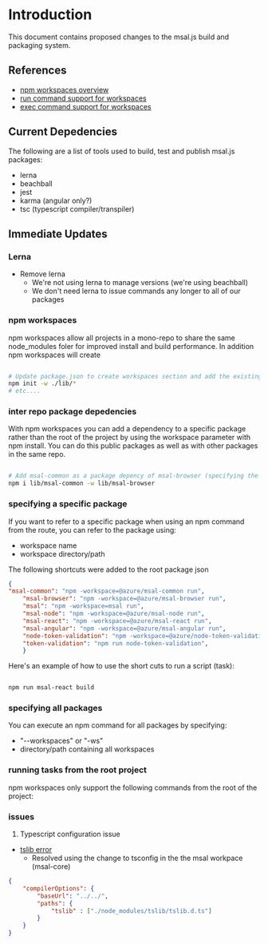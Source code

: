 # Introduction

This document contains proposed changes to the msal.js build and packaging system.  

## References

- [npm workspaces overview](https://docs.npmjs.com/cli/v7/using-npm/workspaces)
- [run command support for workspaces](https://docs.npmjs.com/cli/v7/commands/npm-run-script#workspaces-support)
- [exec command support for workspaces](https://docs.npmjs.com/cli/v7/commands/npm-exec#workspaces-support)

## Current Depedencies

The following are a list of tools used to build, test and publish msal.js packages:

- lerna
- beachball
- jest
- karma (angular only?)
- tsc (typescript compiler/transpiler)

## Immediate Updates

### Lerna

- Remove lerna
  - We're not using lerna to manage versions (we're using beachball)
  - We don't need lerna to issue commands any longer to all of our packages


### npm workspaces

npm workspaces allow all projects in a mono-repo to share the same node_modules foler for improved install and build performance.  In addition npm workspaces will create 

```bash

# Update package.json to create workspaces section and add the existing lib folder
npm init -w ./lib/*
# etc....

```

### inter repo package depedencies

With npm workspaces you can add a dependency to a specific package rather than the root of the project by using the workspace parameter with npm install.  You can do this public packages as well as with other packages in the same repo.

```bash

# Add msal-common as a package depency of msal-browser (specifying the package )
npm i lib/msal-common -w lib/msal-browser

```

### specifying a specific package

If you want to refer to a specific package when using an npm command from the route, you can refer to the package using:

- workspace name
- workspace directory/path

The following shortcuts were added to the root package json

```json
{
"msal-common": "npm -workspace=@azure/msal-common run",
    "msal-browser": "npm -workspace=@azure/msal-browser run",
    "msal": "npm -workspace=msal run",
    "msal-node": "npm -workspace=@azure/msal-node run",
    "msal-react": "npm -workspace=@azure/msal-react run",
    "msal-angular": "npm -workspace=@azure/msal-angular run",
    "node-token-validation": "npm -workspace=@azure/node-token-validation run",
    "token-validation": "npm run node-token-validation",
    }
```

Here's an example of how to use the short cuts to run a script (task):

```bash

npm run msal-react build

```

### specifying all packages 

You can execute an npm command for all packages by specifying:

- "--workspaces" or "-ws"
- directory/path containing all workspaces

### running tasks from the root project

npm workspaces only support the following commands from the root of the project:

### issues

1. Typescript configuration issue

- [tslib error](https://github.com/microsoft/TypeScript/issues/37991)
  - Resolved using the change to tsconfig in the the msal workpace (msal-core)

```json
{
    "compilerOptions": {
        "baseUrl": "../../",
        "paths": {
            "tslib" : ["./node_modules/tslib/tslib.d.ts"]
        }
    }
}

```
